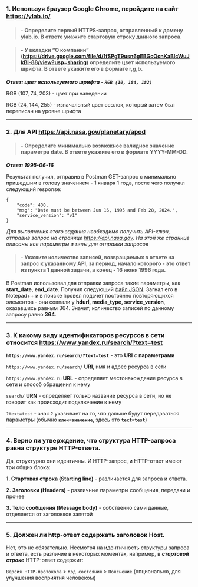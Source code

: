 ### 1. Используя браузер Google Chrome, перейдите на сайт https://ylab.io/ 

>#### - Определите первый HTTPS-запрос, отправленный к домену ylab.io. В ответе укажите стартовую строку данного запроса.

>#### - У вкладки “О компании” (https://drive.google.com/file/d/1fSPgT9usn6gEBGcQcnKaBlcWuJkBI-88/view?usp=sharing) определите цвет используемого шрифта. В ответе укажите его в формате r,g,b.

***Ответ: цвет используемого шрифта - `RGB (10, 184, 182)`*** 

RGB (107, 74, 203) - цвет при наведении

RGB (24, 144, 255) - изначальный цвет ссылок, который затем был переписан на уровне шрифта

---
### 2. Для API https://api.nasa.gov/planetary/apod

> #### - Определите минимально возможное валидное значение параметра date. В ответе укажите его в формате YYYY-MM-DD.

**_Ответ: 1995-06-16_**

Результат получил, отправив в Postman GET-запрос с минимально пришедшим в голову значением - 1 января 1 года, после чего получил следующий response: 

```
{
    "code": 400,
    "msg": "Date must be between Jun 16, 1995 and Feb 28, 2024.",
    "service_version": "v1"
}
```

_Для выполнения этого задания необходимо получить API-ключ, отправив запрос на странице https://api.nasa.gov. На этой же странице описаны все параметры и типы для отправки запросов_

> #### - Укажите количество записей, возвращаемых в ответе на запрос к указанному API, за период, начало которого - это ответ из пункта 1 данной задачи, а конец - 16 июня 1996 года.

В Postman использовал для отправки запроса такие параметры, как **start_date**, **end_date**. Получил следующий [файл JSON](https://github.com/albusD0/ylab_homeworks/blob/main/homework_3/response16069596.json). Загнал его в Notepad++ и в поиске провел подсчет постоянно повторяющихся элементов - они совпали у **hdurl, media_type, service_version**, оказавшись равным 364. Значит, количество записей по данному запросу равно **364**.

---
### 3. К какому виду идентификаторов ресурсов в сети относится https://www.yandex.ru/search/?text=test

**`https://www.yandex.ru/search/?text=test`** - это **URI** c **параметрами**

`https://www.yandex.ru/search/` **URI**, имя и адрес ресурса в сети 

`https://www.yandex.ru` **URL** - определяет местонахождение ресурса в сети и способ обращения к нему

`search/` **URN** - определяет только название ресурса в сети, но не говорит как происходит подключение к нему

`?text=test` - знак **`?`** указывает на то, что дальше будут передаваться параметры (обычно **`ключ=значение`**, здесь это **`text=test`**)

---
### 4. Верно ли утверждение, что структура HTTP-запроса равна структуре HTTP-ответа.

Да, структурно они идентичны. И HTTP-запрос, и HTTP-ответ имеют три общих блока:

**1. Стартовая строка (Starting line)** - различается для запроса и ответа.

**2. Заголовки (Headers)** - различные параметры сообщения, передачи и прочее

**3. Тело сообщения (Message body)** - собственно сами данные, отделяется от заголовков запятой

---
### 5. Должен ли http-ответ содержать заголовок Host.

Нет, это не обязательно. Несмотря на идентичность структуры запроса и ответа, есть различие в некоторых моментах, например, в ***стартовой строке*** HTTP-ответ содержит:

`Версия HTTP-протокола` > `Код состояния` > `Пояснение` (опционально, для улучшения восприятия человеком)
